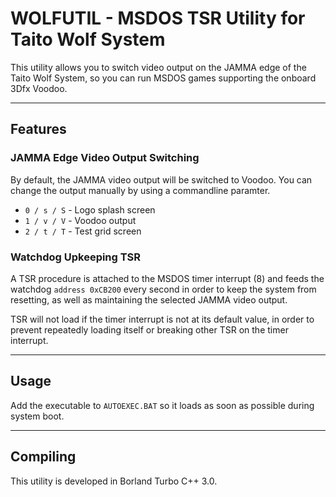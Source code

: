 # WOLFUTIL - MSDOS TSR Utility for Taito Wolf System

This utility allows you to switch video output on the JAMMA edge of the Taito Wolf System, so you can run MSDOS games supporting the onboard 3Dfx Voodoo.

----------

## Features

### JAMMA Edge Video Output Switching

By default, the JAMMA video output will be switched to Voodoo. You can change the output manually by using a commandline paramter.
- `0 / s / S` - Logo splash screen
- `1 / v / V` - Voodoo output
- `2 / t / T` - Test grid screen

### Watchdog Upkeeping TSR

A TSR procedure is attached to the MSDOS timer interrupt (8) and feeds the watchdog `address 0xCB200` every second in order to keep the system from resetting, as well as maintaining the selected JAMMA video output.

TSR will not load if the timer interrupt is not at its default value, in order to prevent repeatedly loading itself or breaking other TSR on the timer interrupt.

----------

## Usage

Add the executable to `AUTOEXEC.BAT` so it loads as soon as possible during system boot.

----------

## Compiling

This utility is developed in Borland Turbo C++ 3.0.
